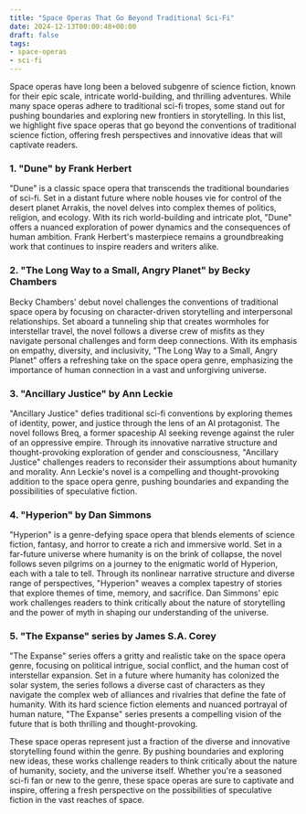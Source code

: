 ```yaml
---
title: "Space Operas That Go Beyond Traditional Sci-Fi"
date: 2024-12-13T00:00:48+00:00
draft: false
tags:
- space-operas
- sci-fi
---
```


Space operas have long been a beloved subgenre of science fiction, known for their epic scale, intricate world-building, and thrilling adventures. While many space operas adhere to traditional sci-fi tropes, some stand out for pushing boundaries and exploring new frontiers in storytelling. In this list, we highlight five space operas that go beyond the conventions of traditional science fiction, offering fresh perspectives and innovative ideas that will captivate readers.

### 1. "Dune" by Frank Herbert

"Dune" is a classic space opera that transcends the traditional boundaries of sci-fi. Set in a distant future where noble houses vie for control of the desert planet Arrakis, the novel delves into complex themes of politics, religion, and ecology. With its rich world-building and intricate plot, "Dune" offers a nuanced exploration of power dynamics and the consequences of human ambition. Frank Herbert's masterpiece remains a groundbreaking work that continues to inspire readers and writers alike.

### 2. "The Long Way to a Small, Angry Planet" by Becky Chambers

Becky Chambers' debut novel challenges the conventions of traditional space opera by focusing on character-driven storytelling and interpersonal relationships. Set aboard a tunneling ship that creates wormholes for interstellar travel, the novel follows a diverse crew of misfits as they navigate personal challenges and form deep connections. With its emphasis on empathy, diversity, and inclusivity, "The Long Way to a Small, Angry Planet" offers a refreshing take on the space opera genre, emphasizing the importance of human connection in a vast and unforgiving universe.

### 3. "Ancillary Justice" by Ann Leckie

"Ancillary Justice" defies traditional sci-fi conventions by exploring themes of identity, power, and justice through the lens of an AI protagonist. The novel follows Breq, a former spaceship AI seeking revenge against the ruler of an oppressive empire. Through its innovative narrative structure and thought-provoking exploration of gender and consciousness, "Ancillary Justice" challenges readers to reconsider their assumptions about humanity and morality. Ann Leckie's novel is a compelling and thought-provoking addition to the space opera genre, pushing boundaries and expanding the possibilities of speculative fiction.

### 4. "Hyperion" by Dan Simmons

"Hyperion" is a genre-defying space opera that blends elements of science fiction, fantasy, and horror to create a rich and immersive world. Set in a far-future universe where humanity is on the brink of collapse, the novel follows seven pilgrims on a journey to the enigmatic world of Hyperion, each with a tale to tell. Through its nonlinear narrative structure and diverse range of perspectives, "Hyperion" weaves a complex tapestry of stories that explore themes of time, memory, and sacrifice. Dan Simmons' epic work challenges readers to think critically about the nature of storytelling and the power of myth in shaping our understanding of the universe.

### 5. "The Expanse" series by James S.A. Corey

"The Expanse" series offers a gritty and realistic take on the space opera genre, focusing on political intrigue, social conflict, and the human cost of interstellar expansion. Set in a future where humanity has colonized the solar system, the series follows a diverse cast of characters as they navigate the complex web of alliances and rivalries that define the fate of humanity. With its hard science fiction elements and nuanced portrayal of human nature, "The Expanse" series presents a compelling vision of the future that is both thrilling and thought-provoking.

These space operas represent just a fraction of the diverse and innovative storytelling found within the genre. By pushing boundaries and exploring new ideas, these works challenge readers to think critically about the nature of humanity, society, and the universe itself. Whether you're a seasoned sci-fi fan or new to the genre, these space operas are sure to captivate and inspire, offering a fresh perspective on the possibilities of speculative fiction in the vast reaches of space.